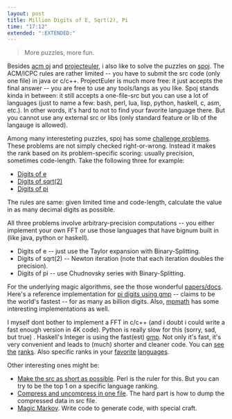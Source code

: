 ```yaml
---
layout: post
title: Million Digits of E, Sqrt(2), Pi
time: "17:12"
extended: ":EXTENDED:"
---
```


> More puzzles, more fun.

Besides [acm oj](http://acm.tju.edu.cn/toj/ranklist.html) and [projecteuler](http://projecteuler.net), i also like to solve the puzzles on [spoj](http://spoj.pl). The ACM/ICPC rules are rather limited -- you have to submit the src code (only one file) in java or c/c++.  ProjectEuler is much more free: it just accepts the final answer -- you are free to use any tools/langs as you like.  Spoj stands kinda in between: it still accepts a one-file-src but you can use a lot of languages (just to name a few: bash, perl, lua, lisp,  python, haskell, c, asm, etc.). In other words, it's hard to not to find your favorite language there.  But you cannot use any external src or libs (only standard feature or lib of the langauge is allowed).

Among many interesteting puzzles, spoj has some [challenge problems](http://www.spoj.pl/problems/challenge/).  These problems are not simply checked right-or-wrong. Instead it makes the rank based on its problem-specific scoring: usually precision, sometimes code-length.  Take the following three for example:

* [Digits of e](http://www.spoj.pl/problems/EVAL/)
* [Digits of sqrt(2)](http://www.spoj.pl/problems/SQRT2/)
* [Digits of pi](http://www.spoj.pl/problems/PIVAL/)

The rules are same: given limited time and code-length, calculate the value in as many decimal digits as possible.

All three problems involve arbitrary-precision computations -- you either implement your own FFT or use those languages that have bignum built in (like java, python or haskell). 

* Digits of e -- just use the Taylor expansion with Binary-Splitting.
* Digits of sqrt(2) -- Newton iteration (note that each iteration doubles the precision).
* Digits of pi -- use Chudnovsky series with Binary-Splitting.

For the underlying magic algorithms, see the those wonderful [papers/docs](
http://numbers.computation.free.fr/Constants/constants.html).  Here's a reference implementation for [pi digits using gmp](http://gmplib.org/pi-with-gmp.html) -- claims to be the world's fastest -- for as many as billion digits.  Also, [mpmath](http://code.google.com/p/mpmath) has some interesting implementations as well.

I myself dont bother to implement a FFT in c/c++ (and i doubt i could write a fast enough version in 4K code). Python is really slow for this (sorry, sad, but true) . Haskell's Integer is using the fast(est) [gmp](http://gmplib.org).  Not only it's fast, it's very convenient and leads to (much) shorter and cleaner code. You can [see](http://www.spoj.pl/ranks/EVAL/) [the](http://www.spoj.pl/ranks/SQRT2/) [ranks](http://www.spoj.pl/ranks/PIVAL/).  Also specific ranks in your [favorite](http://www.spoj.pl/ranks/EVAL/lang=PYTH) [languages](http://www.spoj.pl/ranks/PIVAL/lang=HASK).

Other interesting ones might be:

* [Make the src as short as possible](http://www.spoj.pl/problems/SIZECON). Perl is the ruler for this. But you can try to be the top 1 on a specific language ranking.
* [Compress and uncompress in one file](http://www.spoj.pl/problems/MAGIC2/). The hard part is how to dump the compressed data in src file.
* [Magic Markov](https://www.spoj.pl/problems/MAR/). Write code to generate code, with special craft.


